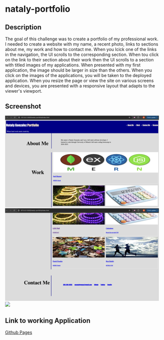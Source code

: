 # nataly-portfolio

## Description

The goal of this challenge was to create a portfolio of my professional work. I needed to create a website with my name, a recent photo, links to sections about me, my work and how to contact me. When you lcick one of the links in the navigation, the UI scrolls to the corresponding section. When tou click on the link to their section about their work then the UI scrolls to a section with titled images of my applications. When presented with my first application, the image should be larger in size than the others. When you click on the images of the applications, you will be taken to the deployed application. When you resize the page or view the site on various screens and devices, you are presented with a responsive layout that adapts to the viewer's viewport.

## Screenshot
<img src="./screenshot-1.png">
<img src="./screenshot-2.png">
<img src="./screenshot-3.png">

## Link to working Application
<a href="https://namastenataly.github.io/test-challenge/">Github Pages</a>
